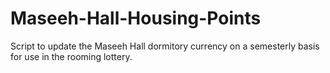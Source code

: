 # Maseeh-Hall-Housing-Points
Script to update the Maseeh Hall dormitory currency on a semesterly basis for use in the rooming lottery. 

